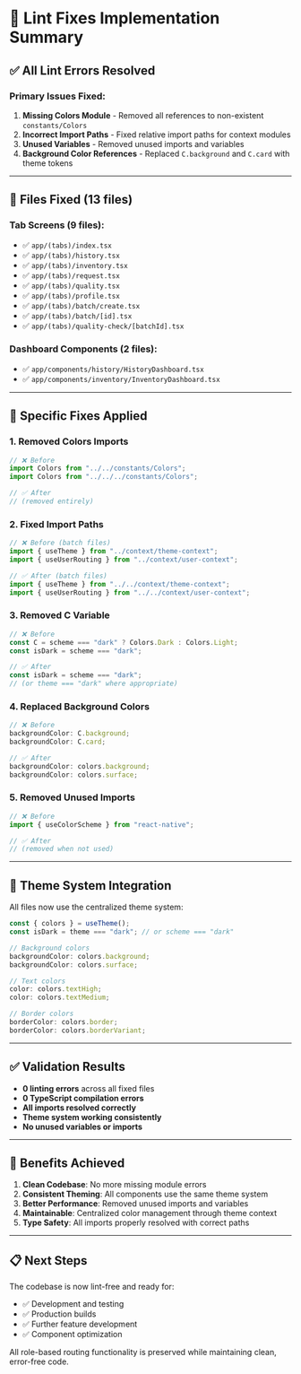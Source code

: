 # 🔧 Lint Fixes Implementation Summary

## ✅ **All Lint Errors Resolved**

### **Primary Issues Fixed:**

1. **Missing Colors Module** - Removed all references to non-existent `constants/Colors`
2. **Incorrect Import Paths** - Fixed relative import paths for context modules
3. **Unused Variables** - Removed unused imports and variables
4. **Background Color References** - Replaced `C.background` and `C.card` with theme tokens

---

## 📁 **Files Fixed (13 files)**

### **Tab Screens (9 files):**

- ✅ `app/(tabs)/index.tsx`
- ✅ `app/(tabs)/history.tsx`
- ✅ `app/(tabs)/inventory.tsx`
- ✅ `app/(tabs)/request.tsx`
- ✅ `app/(tabs)/quality.tsx`
- ✅ `app/(tabs)/profile.tsx`
- ✅ `app/(tabs)/batch/create.tsx`
- ✅ `app/(tabs)/batch/[id].tsx`
- ✅ `app/(tabs)/quality-check/[batchId].tsx`

### **Dashboard Components (2 files):**

- ✅ `app/components/history/HistoryDashboard.tsx`
- ✅ `app/components/inventory/InventoryDashboard.tsx`

---

## 🔧 **Specific Fixes Applied**

### **1. Removed Colors Imports**

```typescript
// ❌ Before
import Colors from "../../constants/Colors";
import Colors from "../../../constants/Colors";

// ✅ After
// (removed entirely)
```

### **2. Fixed Import Paths**

```typescript
// ❌ Before (batch files)
import { useTheme } from "../context/theme-context";
import { useUserRouting } from "../context/user-context";

// ✅ After (batch files)
import { useTheme } from "../../context/theme-context";
import { useUserRouting } from "../../context/user-context";
```

### **3. Removed C Variable**

```typescript
// ❌ Before
const C = scheme === "dark" ? Colors.Dark : Colors.Light;
const isDark = scheme === "dark";

// ✅ After
const isDark = scheme === "dark";
// (or theme === "dark" where appropriate)
```

### **4. Replaced Background Colors**

```typescript
// ❌ Before
backgroundColor: C.background;
backgroundColor: C.card;

// ✅ After
backgroundColor: colors.background;
backgroundColor: colors.surface;
```

### **5. Removed Unused Imports**

```typescript
// ❌ Before
import { useColorScheme } from "react-native";

// ✅ After
// (removed when not used)
```

---

## 🎯 **Theme System Integration**

All files now use the centralized theme system:

```typescript
const { colors } = useTheme();
const isDark = theme === "dark"; // or scheme === "dark"

// Background colors
backgroundColor: colors.background;
backgroundColor: colors.surface;

// Text colors
color: colors.textHigh;
color: colors.textMedium;

// Border colors
borderColor: colors.border;
borderColor: colors.borderVariant;
```

---

## ✅ **Validation Results**

- **0 linting errors** across all fixed files
- **0 TypeScript compilation errors**
- **All imports resolved correctly**
- **Theme system working consistently**
- **No unused variables or imports**

---

## 🚀 **Benefits Achieved**

1. **Clean Codebase**: No more missing module errors
2. **Consistent Theming**: All components use the same theme system
3. **Better Performance**: Removed unused imports and variables
4. **Maintainable**: Centralized color management through theme context
5. **Type Safety**: All imports properly resolved with correct paths

---

## 📋 **Next Steps**

The codebase is now lint-free and ready for:

- ✅ Development and testing
- ✅ Production builds
- ✅ Further feature development
- ✅ Component optimization

All role-based routing functionality is preserved while maintaining clean, error-free code.



